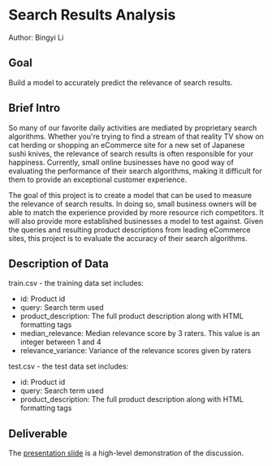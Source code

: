 # Search Results Analysis

Author: Bingyi Li

## Goal

Build a model to accurately predict the relevance of search results.

## Brief Intro
So many of our favorite daily activities are mediated by proprietary search algorithms. Whether you're trying to find a stream of that reality TV show on cat herding or shopping an eCommerce site for a new set of Japanese sushi knives, the relevance of search results is often responsible for your happiness. Currently, small online businesses have no good way of evaluating the performance of their search algorithms, making it difficult for them to provide an exceptional customer experience.

The goal of this project is to create a model that can be used to measure the relevance of search results. In doing so, small business owners will be able to match the experience provided by more resource rich competitors. It will also provide more established businesses a model to test against. Given the queries and resulting product descriptions from leading eCommerce sites, this project is to evaluate the accuracy of their search algorithms.

## Description of Data

train.csv - the training data set includes:</br>
  - id: Product id
  - query: Search term used
  - product_description: The full product description along with HTML formatting tags
  - median_relevance: Median relevance score by 3 raters. This value is an integer between 1 and 4
  - relevance_variance: Variance of the relevance scores given by raters
  
test.csv - the test data set includes:<br/>
  - id: Product id
  - query: Search term used
  - product_description: The full product description along with HTML formatting tags
  
## Deliverable

The [presentation slide](https://github.com/bingyil/nlp-search-results-analysis/blob/master/NLP_Poster.pdf) is a high-level demonstration of the discussion.
